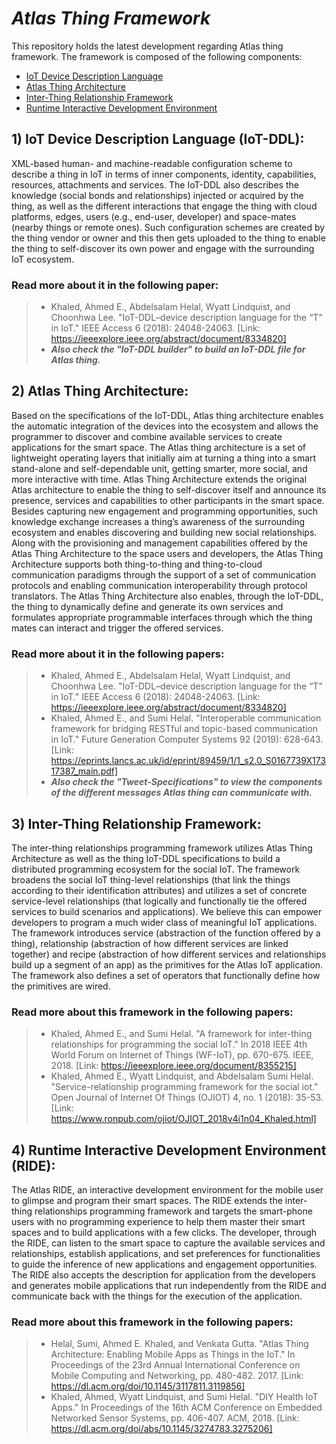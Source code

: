 # **_Atlas Thing Framework_**
This repository holds the latest development regarding Atlas thing framework. The framework is composed of the following components:
- [IoT Device Description Language](https://github.com/AEEldin/Atlas-thing-framework#1-iot-device-description-language-iot-ddl)
- [Atlas Thing Architecture](https://github.com/AEEldin/Atlas-thing-framework#2-atlas-thing-architecture)
- [Inter-Thing Relationship Framework](https://github.com/AEEldin/Atlas-thing-framework#3-inter-thing-relationship-framework)
- [Runtime Interactive Development Environment](https://github.com/AEEldin/Atlas-thing-framework#4-runtime-interactive-development-environment-ride)


## 1) IoT Device Description Language (IoT-DDL): 
XML-based human- and machine-readable configuration scheme to describe a thing in IoT in terms of inner components, identity, capabilities, resources, attachments and services. The IoT-DDL also describes the knowledge (social bonds and relationships) injected or acquired by the thing, as well as the different interactions that engage the thing with cloud platforms, edges, users (e.g., end-user, developer) and space-mates (nearby things or remote ones). Such configuration schemes are created by the thing vendor or owner and this then gets uploaded to the thing to enable the thing to self-discover its own power and engage with the surrounding IoT ecosystem. 

### Read more about it in the following paper:
> - Khaled, Ahmed E., Abdelsalam Helal, Wyatt Lindquist, and Choonhwa Lee. "IoT-DDL–device description language for the “T” in IoT." IEEE Access 6 (2018): 24048-24063. [Link: https://ieeexplore.ieee.org/abstract/document/8334820]
> - **_Also check the "IoT-DDL builder" to build an IoT-DDL file for Atlas thing._**


## 2) Atlas Thing Architecture: 
Based on the specifications of the IoT-DDL, Atlas thing architecture enables the automatic integration of the devices into the ecosystem and allows the programmer to discover and combine available services to create applications for the smart space. The Atlas thing architecture is a set of lightweight operating layers that initially aim at turning a thing into a smart stand-alone and self-dependable unit, getting smarter, more social, and more interactive with time. Atlas Thing Architecture extends the original Atlas architecture to enable the thing to self-discover itself and announce its presence, services and capabilities to other participants in the smart space. Besides capturing new engagement and programming opportunities, such knowledge exchange increases a thing’s awareness of the surrounding ecosystem and enables discovering and building new social relationships. Along with the provisioning and management capabilities offered by the Atlas Thing Architecture to the space users and developers, the Atlas Thing Architecture supports both thing-to-thing and thing-to-cloud communication paradigms through the support of a set of communication protocols and enabling communication interoperability through protocol translators. The Atlas Thing Architecture also enables, through the IoT-DDL, the thing to dynamically define and generate its own services and formulates appropriate programmable interfaces through which the thing mates can interact and trigger the offered services.

### Read more about it in the following papers:
> - Khaled, Ahmed E., Abdelsalam Helal, Wyatt Lindquist, and Choonhwa Lee. "IoT-DDL–device description language for the “T” in IoT." IEEE Access 6 (2018): 24048-24063. [Link: https://ieeexplore.ieee.org/abstract/document/8334820]
> - Khaled, Ahmed E., and Sumi Helal. "Interoperable communication framework for bridging RESTful and topic-based communication in IoT." Future Generation Computer Systems 92 (2019): 628-643. [Link: https://eprints.lancs.ac.uk/id/eprint/89459/1/1_s2.0_S0167739X17317387_main.pdf]
> - **_Also check the "Tweet-Specifications" to view the components of the different messages Atlas thing can communicate with._**


## 3) Inter-Thing Relationship Framework:
The inter-thing relationships programming framework utilizes  Atlas Thing Architecture as well as the thing IoT-DDL specifications to build a distributed programming ecosystem for the social IoT. The framework broadens the social IoT thing-level relationships (that link the things according to their identification attributes) and utilizes a set of concrete service-level relationships (that logically and functionally tie the offered services to build scenarios and applications). We believe this can empower developers to program a much wider class of meaningful IoT applications. The framework introduces service (abstraction of the function offered by a thing), relationship (abstraction of how different services are linked together) and recipe (abstraction of how different services and relationships build up a segment of an app) as the primitives for the Atlas IoT application. The framework also defines a set of operators that functionally define how the primitives are wired. 

### Read more about this framework in the following papers:
> - Khaled, Ahmed E., and Sumi Helal. "A framework for inter-thing relationships for programming the social IoT." In 2018 IEEE 4th World Forum on Internet of Things (WF-IoT), pp. 670-675. IEEE, 2018. [Link: https://ieeexplore.ieee.org/document/8355215]
> - Khaled, Ahmed E., Wyatt Lindquist, and Abdelsalam Sumi Helal. "Service-relationship programming framework for the social iot." Open Journal of Internet Of Things (OJIOT) 4, no. 1 (2018): 35-53. [Link: https://www.ronpub.com/ojiot/OJIOT_2018v4i1n04_Khaled.html]


## 4) Runtime Interactive Development Environment (RIDE):
The Atlas RIDE, an interactive development environment for the mobile user to glimpse and program their smart spaces. The RIDE extends the inter-thing relationships programming framework and targets the smart-phone users with no programming experience to help them master their smart spaces and to build applications with a few clicks. The developer, through the RIDE, can listen to the smart space to capture the available services and relationships, establish applications, and set preferences for functionalities to guide the inference of new applications and engagement opportunities. The RIDE also accepts the description for application from the developers and generates mobile applications that run independently from the RIDE and communicate back with the things for the execution of the application. 

### Read more about this framework in the following papers:
> - Helal, Sumi, Ahmed E. Khaled, and Venkata Gutta. "Atlas Thing Architecture: Enabling Mobile Apps as Things in the IoT." In Proceedings of the 23rd Annual International Conference on Mobile Computing and Networking, pp. 480-482. 2017. [Link: https://dl.acm.org/doi/10.1145/3117811.3119856]
> - Khaled, Ahmed, Wyatt Lindquist, and Sumi Helal. "DIY Health IoT Apps." In Proceedings of the 16th ACM Conference on Embedded Networked Sensor Systems, pp. 406-407. ACM, 2018. [Link: https://dl.acm.org/doi/abs/10.1145/3274783.3275206]
